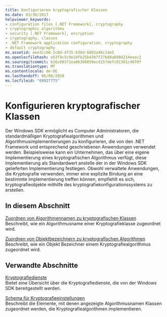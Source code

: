 ```yaml
---
title: Konfigurieren kryptografischer Klassen
ms.date: 03/30/2017
helpviewer_keywords:
- configuration files [.NET Framework], cryptography
- cryptographic algorithms
- security [.NET Framework], encryption
- cryptography, classes
- .NET Framework application configuration, cryptography
- default cryptography
ms.assetid: eee3ccb8-2c0d-4f35-b38d-6892a46c14e5
ms.openlocfilehash: e53f4c5c9e24fb25b43b7f27b80ab984214eeac2
ms.sourcegitcommit: b16c00371ea06398859ecd157defc81301c9070f
ms.translationtype: MT
ms.contentlocale: de-DE
ms.lasthandoff: 06/06/2020
ms.locfileid: "69927775"
---
```

# <a name="configuring-cryptography-classes"></a>Konfigurieren kryptografischer Klassen
Der Windows SDK ermöglicht es Computer Administratoren, die standardmäßigen Kryptografiealgorithmen und Algorithmusimplementierungen zu konfigurieren, die von den .NET Framework und entsprechend geschriebenen Anwendungen verwendet werden.  Beispielsweise kann ein Unternehmen, das über eine eigene Implementierung eines kryptografischen Algorithmus verfügt, diese Implementierung als Standardwert anstelle der in der Windows SDK gelieferten Implementierung festlegen. Obwohl verwaltete Anwendungen, die Kryptografie verwenden, immer eine explizite Bindung an eine bestimmte Implementierung treffen können, empfiehlt es sich, kryptografieobjekte mithilfe des kryptografiekonfigurationssystems zu erstellen.  
  
## <a name="in-this-section"></a>In diesem Abschnitt  
 [Zuordnen von Algorithmennamen zu kryptografischen Klassen](map-algorithm-names-to-cryptography-classes.md)  
 Beschreibt, wie ein Algorithmusname einer Kryptografieklasse zugeordnet wird.  
  
 [Zuordnen von Objektbezeichnern zu kryptografischen Algorithmen](map-object-identifiers-to-cryptography-algorithms.md)  
 Beschreibt, wie ein Objekt Bezeichner einem Kryptografiealgorithmus zugeordnet wird.  
  
## <a name="related-sections"></a>Verwandte Abschnitte  
 [Kryptografiedienste](../../standard/security/cryptographic-services.md)  
 Bietet eine Übersicht über die Kryptografiedienste, die von der Windows SDK bereitgestellt werden.  
  
 [Schema für Kryptografieeinstellungen](./file-schema/cryptography/index.md)  
 Beschreibt die Elemente, mit denen angezeigte Algorithmusnamen Klassen zugeordnet werden, die Kryptografiealgorithmen implementieren.
